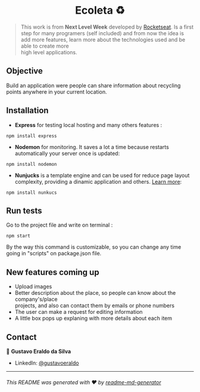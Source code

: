 <h1 align="center">Ecoleta ♻️</h1>

> This work is from **Next Level Week** developed by [Rocketseat](https://rocketseat.com.br/). Is a first step for many programers (self included) 
and from now the idea is add more features, learn more about the technologies used and be able to create more <br> high level applications.


## Objective

Build an application were people can share information about recycling points anywhere in your current location.


## Installation 

* **Express** for testing local hosting and many others features :
```
npm install express 
```

* **Nodemon** for monitoring. It saves a lot a time because restarts automatically your server once is updated:
```
npm install nodemon 
``` 

* **Nunjucks** is a template engine and can be used for reduce page layout complexity, providing a dinamic application and others. [Learn more](https://mozilla.github.io/nunjucks/): 
```
npm install nunkucs 
```

## Run tests

Go to the project file and write on terminal :

```
npm start 
```

By the way this command is customizable, so you can change any time going in "scripts" on package.json file.

## New features coming up

* Upload images
* Better description about the place, so people can know about the company's/place <br> projects, and also can contact them by emails or phone numbers
* The user can make a request for editing information
* A little box pops up explaning with more details about each item


## Contact

👤 **Gustavo Eraldo da Silva**

* LinkedIn: [@gustavoeraldo](https://linkedin.com/in/gustavoeraldo)

*****
###### This README was generated with ❤️ by [readme-md-generator](https://github.com/kefranabg/readme-md-generator)
